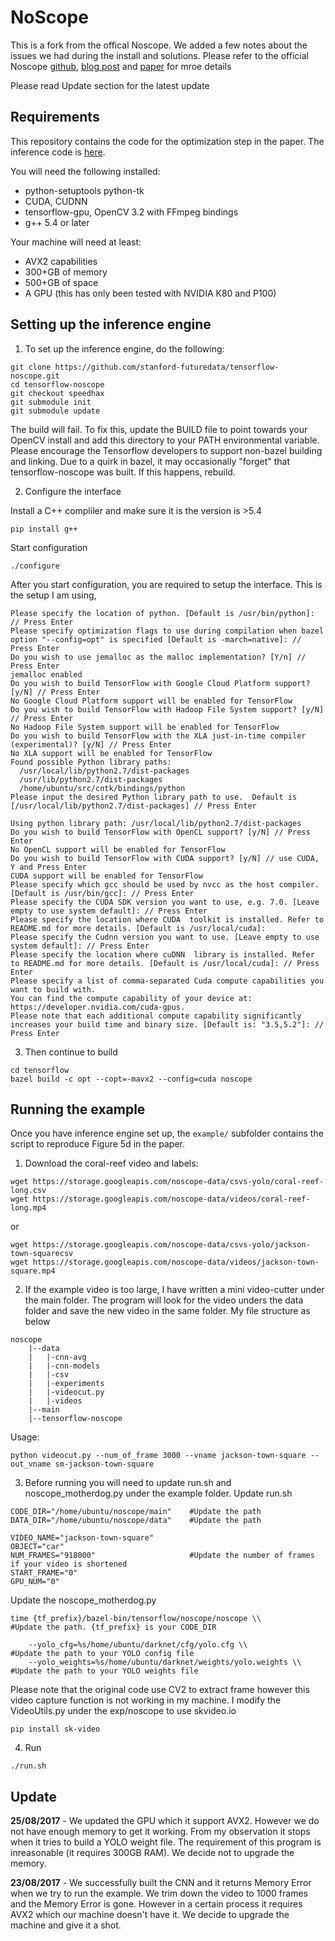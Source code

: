 # NoScope

This is a fork from the offical Noscope. We added a few notes about the issues we had during the install and solutions. Please refer to the official Noscope [github](https://github.com/stanford-futuredata/noscope), [blog post](http://dawn.cs.stanford.edu/2017/06/22/noscope/) and [paper](https://arxiv.org/abs/1703.02529)  for mroe details 

Please read Update section for the latest update

## Requirements

This repository contains the code for the optimization step in the paper. The inference code is
[here](https://github.com/stanford-futuredata/tensorflow-noscope/tree/speedhax).

You will need the following installed:
- python-setuptools python-tk
- CUDA, CUDNN
- tensorflow-gpu, OpenCV 3.2 with FFmpeg bindings
- g++ 5.4 or later

Your machine will need at least:
- AVX2 capabilities 
- 300+GB of memory 
- 500+GB of space
- A GPU (this has only been tested with NVIDIA K80 and P100)


## Setting up the inference engine

1. To set up the inference engine, do the following:
```
git clone https://github.com/stanford-futuredata/tensorflow-noscope.git
cd tensorflow-noscope
git checkout speedhax
git submodule init
git submodule update
```
The build will fail. To fix this, update the BUILD file to point towards your OpenCV install and add
this directory to your PATH environmental variable. Please encourage the Tensorflow developers to
support non-bazel building and linking. Due to a quirk in bazel, it may occasionally "forget" that
tensorflow-noscope was built. If this happens, rebuild.


2. Configure the interface

Install a C++ compliler and make sure it is the version is >5.4 
```
pip install g++
```

Start configuration
```
./configure
```

After you start configuration, you are required to setup the interface. This is the setup I am using,
```
Please specify the location of python. [Default is /usr/bin/python]: // Press Enter
Please specify optimization flags to use during compilation when bazel option "--config=opt" is specified [Default is -march=native]: // Press Enter
Do you wish to use jemalloc as the malloc implementation? [Y/n] // Press Enter
jemalloc enabled
Do you wish to build TensorFlow with Google Cloud Platform support? [y/N] // Press Enter
No Google Cloud Platform support will be enabled for TensorFlow
Do you wish to build TensorFlow with Hadoop File System support? [y/N] // Press Enter
No Hadoop File System support will be enabled for TensorFlow
Do you wish to build TensorFlow with the XLA just-in-time compiler (experimental)? [y/N] // Press Enter
No XLA support will be enabled for TensorFlow
Found possible Python library paths:
  /usr/local/lib/python2.7/dist-packages
  /usr/lib/python2.7/dist-packages
  /home/ubuntu/src/cntk/bindings/python
Please input the desired Python library path to use.  Default is [/usr/local/lib/python2.7/dist-packages] // Press Enter

Using python library path: /usr/local/lib/python2.7/dist-packages
Do you wish to build TensorFlow with OpenCL support? [y/N] // Press Enter
No OpenCL support will be enabled for TensorFlow
Do you wish to build TensorFlow with CUDA support? [y/N] // use CUDA, Y and Press Enter
CUDA support will be enabled for TensorFlow
Please specify which gcc should be used by nvcc as the host compiler. [Default is /usr/bin/gcc]: // Press Enter
Please specify the CUDA SDK version you want to use, e.g. 7.0. [Leave empty to use system default]: // Press Enter
Please specify the location where CUDA  toolkit is installed. Refer to README.md for more details. [Default is /usr/local/cuda]: 
Please specify the Cudnn version you want to use. [Leave empty to use system default]: // Press Enter
Please specify the location where cuDNN  library is installed. Refer to README.md for more details. [Default is /usr/local/cuda]: // Press Enter
Please specify a list of comma-separated Cuda compute capabilities you want to build with.
You can find the compute capability of your device at: https://developer.nvidia.com/cuda-gpus.
Please note that each additional compute capability significantly increases your build time and binary size. [Default is: "3.5,5.2"]: // Press Enter
```


3. Then continue to build
```
cd tensorflow
bazel build -c opt --copt=-mavx2 --config=cuda noscope
```


## Running the example

Once you have inference engine set up, the `example/` subfolder contains the script to reproduce
Figure 5d in the paper.

1. Download the coral-reef video and labels:
```
wget https://storage.googleapis.com/noscope-data/csvs-yolo/coral-reef-long.csv
wget https://storage.googleapis.com/noscope-data/videos/coral-reef-long.mp4
```
or 
```
wget https://storage.googleapis.com/noscope-data/csvs-yolo/jackson-town-squarecsv
wget https://storage.googleapis.com/noscope-data/videos/jackson-town-square.mp4
```


2. If the example video is too large, I have written a mini video-cutter under the main folder. The program will look for the video unders the data folder and save the new video in the same folder. My file structure as below
```
noscope
    |--data
    |   |-cnn-avg
    |   |-cnn-models
    |   |-csv
    |   |-experiments
    |   |-videocut.py
    |   |-videos
    |--main
    |--tensorflow-noscope
```


Usage:
```
python videocut.py --num_of_frame 3000 --vname jackson-town-square --out_vname sm-jackson-town-square 
```


3. Before running you will need to update run.sh and noscope_motherdog.py under the example folder. 
Update run.sh
```
CODE_DIR="/home/ubuntu/noscope/main"    #Update the path
DATA_DIR="/home/ubuntu/noscope/data"    #Update the path

VIDEO_NAME="jackson-town-square"
OBJECT="car"
NUM_FRAMES="918000"                     #Update the number of frames if your video is shortened
START_FRAME="0"
GPU_NUM="0"
```

Update the noscope_motherdog.py
```
time {tf_prefix}/bazel-bin/tensorflow/noscope/noscope \\            #Update the path. {tf_prefix} is your CODE_DIR

    --yolo_cfg=%s/home/ubuntu/darknet/cfg/yolo.cfg \\               #Update the path to your YOLO config file
    --yolo_weights=%s/home/ubuntu/darknet/weights/yolo.weights \\   #Update the path to your YOLO weights file
```

Please note that the original code use CV2 to extract frame however this video capture function is not working in my machine. I modify the VideoUtils.py under the exp/noscope to use skvideo.io 
```
pip install sk-video 
```

4. Run 
```
./run.sh
```


## Update
**25/08/2017** - We updated the GPU which it support AVX2. However we do not have enough memory to get it working. From my observation it stops when it tries to build a YOLO weight file. The requirement of this program is inreasonable (it requires 300GB RAM). We decide not to upgrade the memory.

**23/08/2017** - We successfully built the CNN and it returns Memory Error when we try to run the example. We trim down the video to 1000 frames and the Memory Error is gone. However in a certain process it requires AVX2 which our machine doesn't have it. We decide to upgrade the machine and give it a shot.


